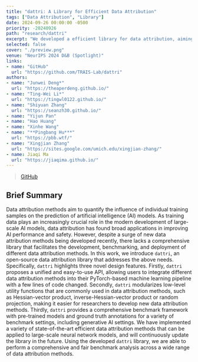 ```yaml
---
title: "dattri: A Library for Efficient Data Attribution"
tags: ["Data Attribution", "Library"]
date: 2024-09-26 00:00:00 -0500
priority: -20240926
path: "research/dattri"
excerpt: "We developed a efficient library for data attribution, aiming to streamline the development of data attribution algorithms."
selected: false
cover: "./preview.png"
venue: "NeurIPS 2024 D&B (Spotlight)"
links:
- name: "GitHub"
  url: "https://github.com/TRAIS-Lab/dattri"
authors:
- name: "Junwei Deng*"
  url: "https://theaperdeng.github.io/"
- name: "Ting-Wei Li*"
  url: "https://tingwl0122.github.io/"
- name: "Shiyuan Zhang"
  url: "https://seanzh30.github.io/"
- name: "Yijun Pan"
- name: "Hao Huang"
- name: "Xinhe Wang"
- name: "**Pingbang Hu***"
  url: "https://pbb.wtf/"
- name: "Xingjian Zhang"
  url: "https://sites.google.com/umich.edu/xingjian-zhang/"
- name: Jiaqi Ma
  url: "https://jiaqima.github.io/"
---
```


> [GitHub](https://github.com/TRAIS-Lab/dattri)

## Brief Summary

Data attribution methods aim to quantify the influence of individual training samples on the prediction of artificial intelligence (AI) models. As training data plays an increasingly crucial role in the modern development of large-scale AI models, data attribution has found broad applications in improving AI performance and safety. However, despite a surge of new data attribution methods being developed recently, there lacks a comprehensive library that facilitates the development, benchmarking, and deployment of different data attribution methods. In this work, we introduce $\texttt{dattri}$, an open-source data attribution library that addresses the above needs. Specifically, $\texttt{dattri}$ highlights three novel design features. Firstly, $\texttt{dattri}$ proposes a unified and easy-to-use API, allowing users to integrate different data attribution methods into their PyTorch-based machine learning pipeline with a few lines of code changed. Secondly, $\texttt{dattri}$ modularizes low-level utility functions that are commonly used in data attribution methods, such as Hessian-vector product, inverse-Hessian-vector product or random projection, making it easier for researchers to develop new data attribution methods. Thirdly, $\texttt{dattri}$ provides a comprehensive benchmark framework with pre-trained models and ground truth annotations for a variety of benchmark settings, including generative AI settings. We have implemented a variety of state-of-the-art efficient data attribution methods that can be applied to large-scale neural network models, and will continuously update the library in the future. Using the developed $\texttt{dattri}$ library, we are able to perform a comprehensive and fair benchmark analysis across a wide range of data attribution methods.
